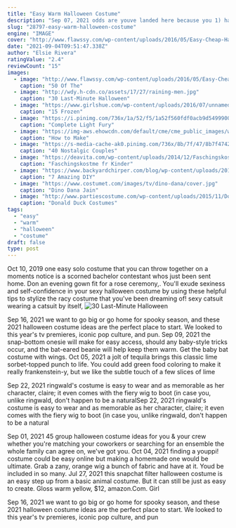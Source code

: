 ```yaml
---
title: "Easy Warm Halloween Costume"
description: "Sep 07, 2021 odds are youve landed here because you 1) have red hair and want it to be part of your halloween costume this year or 2) you want to wear a red wig and just effing go for it this"
slug: "28797-easy-warm-halloween-costume"
engine: "IMAGE"
cover: "http://www.flawssy.com/wp-content/uploads/2016/05/Easy-Cheap-Halloween-Costume-Ideas.jpg"
date: "2021-09-04T09:51:47.338Z"
author: "Elsie Rivera"
ratingValue: "2.4"
reviewCount: "15"
images:
  - image: "http://www.flawssy.com/wp-content/uploads/2016/05/Easy-Cheap-Halloween-Costume-Ideas.jpg"
    caption: "50 Of The"
  - image: "http://wdy.h-cdn.co/assets/17/27/raining-men.jpg"
    caption: "30 Last-Minute Halloween"
  - image: "https://www.girlshue.com/wp-content/uploads/2016/07/unnamed-file-6041.jpg"
    caption: "15 Frozen"
  - image: "https://i.pinimg.com/736x/1a/52/f5/1a52f560fdf0acb9d549990031c8b2ff.jpg"
    caption: "Complete Light Fury"
  - image: "https://img-aws.ehowcdn.com/default/cme/cme_public_images/www_ehow_com/photos.demandstudios.com/getty/article/142/76/86516737.jpg"
    caption: "How to Make"
  - image: "https://s-media-cache-ak0.pinimg.com/736x/8b/7f/47/8b7f4742c4c0ef8cd84f2ee4985307bf.jpg"
    caption: "40 Nostalgic Couples"
  - image: "https://deavita.com/wp-content/uploads/2014/12/Faschingskostueme-Kinder-alte-dame-kleines-maedchen.jpg"
    caption: "Faschingskostme fr Kinder"
  - image: "https://www.backyardchirper.com/blog/wp-content/uploads/2013/10/birds_of_a_feather1.jpg"
    caption: "7 Amazing DIY"
  - image: "https://www.costumet.com/images/tv/dino-dana/cover.jpg"
    caption: "Dino Dana Jain"
  - image: "http://www.partiescostume.com/wp-content/uploads/2015/11/Donald-Duck-Costumes-for-Adults.jpg"
    caption: "Donald Duck Costumes"
tags:
  - "easy"
  - "warm"
  - "halloween"
  - "costume"
draft: false
type: post
---
```


Oct 10, 2019 one easy solo costume that you can throw together on a moments notice is a scorned bachelor contestant whos just been sent home. Don an evening gown fit for a rose ceremony,. You'll exude sexiness and self-confidence in your sexy halloween costume by using these helpful tips to stylize the racy costume that you've been dreaming of! sexy catsuit wearing a catsuit by itself,
![30 Last-Minute Halloween](http://wdy.h-cdn.co/assets/17/27/raining-men.jpg "30 Last-Minute Halloween")

Sep 16, 2021 we want to go big or go home for spooky season, and these 2021 halloween costume ideas are the perfect place to start. We looked to this year&#39;s tv premieres, iconic pop culture, and pun. Sep 09, 2021 the snap-bottom onesie will make for easy access, should any baby-style tricks occur, and the bat-eared beanie will help keep them warm. Get the baby bat costume with wings. Oct 05, 2021 a jolt of tequila brings this classic lime sorbet-topped punch to life. You could add green food coloring to make it really frankenstein-y, but we like the subtle touch of a few slices of lime
<!--inArticleAds-->

<!--galleryOne-->

Sep 22, 2021 ringwald's costume is easy to wear and as memorable as her character, claire; it even comes with the fiery wig to boot (in case you, unlike ringwald, don't happen to be a naturalSep 22, 2021 ringwald's costume is easy to wear and as memorable as her character, claire; it even comes with the fiery wig to boot (in case you, unlike ringwald, don't happen to be a natural
<!--inArticleAds-->

<!--galleryTwo-->

Sep 01, 2021 45 group halloween costume ideas for you & your crew whether you're matching your coworkers or searching for an ensemble the whole family can agree on, we've got you. Oct 04, 2021 finding a youppi! costume could be easy online but making a homemade one would be ultimate. Grab a zany, orange wig a bunch of fabric and have at it. Youd be included in so many. Jul 27, 2021 this snapchat filter halloween costume is an easy step up from a basic animal costume. But it can still be just as easy to create.  Gloss warm yellow, $12, amazon.Com. Girl
<!--galleryThree-->

Sep 16, 2021 we want to go big or go home for spooky season, and these 2021 halloween costume ideas are the perfect place to start. We looked to this year's tv premieres, iconic pop culture, and pun